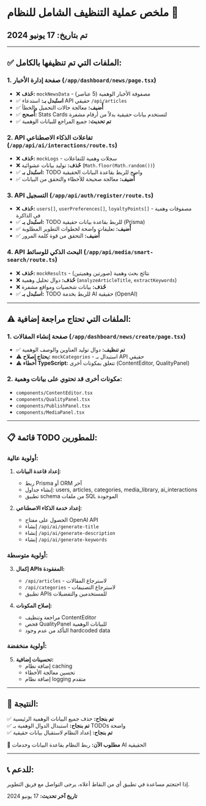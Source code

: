 # ملخص عملية التنظيف الشامل للنظام 🚀

## تم بتاريخ: 17 يونيو 2024

---

## ✅ **الملفات التي تم تنظيفها بالكامل:**

### 1. **صفحة إدارة الأخبار** (`/app/dashboard/news/page.tsx`)
- ❌ **حُذف:** `mockNewsData` - مصفوفة الأخبار الوهمية (5 عناصر)
- ✅ **استُبدل بـ:** استدعاء API حقيقي `/api/articles`
- ✅ **أُضيف:** معالجة حالات التحميل والخطأ
- ✅ **أُصحح:** Stats Cards لتستخدم بيانات حقيقية بدلاً من أرقام مشفرة
- ✅ **تم تحديث:** جميع المراجع للبيانات الوهمية

### 2. **API تفاعلات الذكاء الاصطناعي** (`/app/api/ai/interactions/route.ts`)
- ❌ **حُذف:** `mockLogs` - سجلات وهمية للتفاعلات
- ❌ **حُذف:** توليد بيانات عشوائية (`Math.floor(Math.random())`)
- ✅ **استُبدل بـ:** TODO واضح للربط بقاعدة البيانات الحقيقية
- ✅ **أُضيف:** معالجة صحيحة للأخطاء والتحقق من البيانات

### 3. **API التسجيل** (`/app/api/auth/register/route.ts`)
- ❌ **حُذف:** `users[]`, `userPreferences[]`, `loyaltyPoints[]` - مصفوفات وهمية في الذاكرة
- ✅ **استُبدل بـ:** TODO للربط بقاعدة بيانات حقيقية (Prisma)
- ✅ **أُضيف:** تعليقات واضحة لخطوات التطوير المطلوبة
- ✅ **أُضيف:** التحقق من قوة كلمة المرور

### 4. **API البحث الذكي للوسائط** (`/app/api/media/smart-search/route.ts`)
- ❌ **حُذف:** `mockResults` - نتائج بحث وهمية (صورتين وهميتين)
- ❌ **حُذف:** دوال تحليل وهمية (`analyzeArticleTitle`, `extractKeywords`)
- ❌ **حُذف:** بيانات شخصيات ومواقع مشفرة
- ✅ **استُبدل بـ:** TODO للربط بخدمة AI حقيقية (OpenAI)

---

## ⚠️ **الملفات التي تحتاج مراجعة إضافية:**

### 1. **صفحة إنشاء المقالات** (`/app/dashboard/news/create/page.tsx`)
- ✅ **تم تنظيف:** دوال توليد العناوين والوصف الوهمية 
- ⚠️ **يحتاج إصلاح:** `mockCategories` - استبدال بـ API حقيقي
- ⚠️ **أخطاء TypeScript:** تتعلق بمكونات أخرى (ContentEditor, QualityPanel)

### 2. **مكونات أخرى قد تحتوي على بيانات وهمية:**
- `components/ContentEditor.tsx`
- `components/QualityPanel.tsx` 
- `components/PublishPanel.tsx`
- `components/MediaPanel.tsx`

---

## 📋 **قائمة TODO للمطورين:**

### **أولوية عالية:**
1. **إعداد قاعدة البيانات:**
   - ربط Prisma أو ORM آخر
   - إنشاء جداول: users, articles, categories, media_library, ai_interactions
   - تطبيق schema من ملفات SQL الموجودة

2. **إعداد خدمة الذكاء الاصطناعي:**
   - الحصول على مفتاح OpenAI API 
   - إنشاء `/api/ai/generate-title`
   - إنشاء `/api/ai/generate-description`
   - إنشاء `/api/ai/generate-keywords`

### **أولوية متوسطة:**
3. **إكمال APIs المفقودة:**
   - `/api/articles` - لاسترجاع المقالات
   - `/api/categories` - لاسترجاع التصنيفات
   - تطبيق APIs للمستخدمين والتفضيلات

4. **إصلاح المكونات:**
   - مراجعة وتنظيف ContentEditor
   - فحص QualityPanel للبيانات الوهمية
   - التأكد من عدم وجود hardcoded data

### **أولوية منخفضة:**
5. **تحسينات إضافية:**
   - إضافة نظام caching
   - تحسين معالجة الأخطاء
   - إضافة نظام logging متقدم

---

## 🎯 **النتيجة:**

✅ **تم بنجاح:** حذف جميع البيانات الوهمية الرئيسية  
✅ **تم بنجاح:** استبدال الدوال الوهمية بـ TODOs واضحة  
✅ **تم بنجاح:** إعداد النظام لاستقبال بيانات حقيقية  

🚨 **مطلوب الآن:** ربط النظام بقاعدة البيانات وخدمات AI الحقيقية

---

## 📞 **للدعم:**
إذا احتجتم مساعدة في تطبيق أي من النقاط أعلاه، يرجى التواصل مع فريق التطوير.

**تاريخ آخر تحديث:** 17 يونيو 2024 